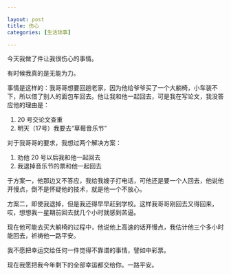 ```yaml
---

layout: post
title: 伤心
categories: [生活琐事]

---
```


今天我做了件让我很伤心的事情。

有时候我真的是无能为力。

事情是这样的：我哥哥想要回趟老家，因为他给爷爷买了一个大躺椅，小车装不下，所以借了别人的面包车回去。他让我和他一起回去，可是我在写论文，我没答应他的理由是：

1. 20 号交论文查重
2. 明天（17号）我要去“草莓音乐节”

对于我哥哥的要求，我想过两个解决方案：

1. 劝他 20 号以后我和他一起回去
2. 我退掉音乐节的票和他一起回去

于方案一，他那边又不答应，我给我嫂子打电话，可他还是要一个人回去，他说他开慢点，倒不是怀疑他的技术，就是他一个不放心。

方案二，即使我退掉，但是我还得早早赶到学校。这样我哥哥刚回去又得回来，哎，想想我一星期前回去就几个小时就感到苦逼。

现在他可能去买大躺椅的过程中，他说他上高速的话开慢点，我估计他三个多小时能回去，祈祷他一路平安。

我不愿把幸运交给任何一件觉得不靠谱的事情，譬如中彩票。

现在我愿把我今年剩下的全部幸运都交给你。一路平安。